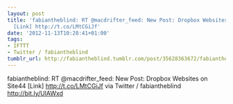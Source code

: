 ```yaml
---
layout: post
title: 'fabiantheblind: RT @macdrifter_feed: New Post: Dropbox Websites on Site44
  [Link] http://t.co/LMtCGiJf'
date: '2012-11-13T10:28:41+01:00'
tags:
- IFTTT
- Twitter / fabiantheblind
tumblr_url: http://fabiantheblind.tumblr.com/post/35628363672/fabiantheblind-rt-macdrifter-feed-new-post-dropbox
---
```

fabiantheblind: RT @macdrifter_feed: New Post: Dropbox Websites on Site44 [Link] http://t.co/LMtCGiJf
via Twitter / fabiantheblind http://bit.ly/UlAWxd
